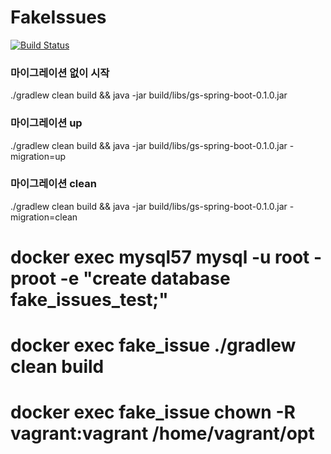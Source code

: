 # FakeIssues

[![Build Status](https://travis-ci.org/cheekykorkind/FakeIssues.svg?branch=master)](https://travis-ci.org/cheekykorkind/FakeIssues)

### 마이그레이션 없이 시작
./gradlew clean build && java -jar build/libs/gs-spring-boot-0.1.0.jar  

### 마이그레이션 up
./gradlew clean build && java -jar build/libs/gs-spring-boot-0.1.0.jar -migration=up  

### 마이그레이션 clean
./gradlew clean build && java -jar build/libs/gs-spring-boot-0.1.0.jar -migration=clean  


# docker exec mysql57 mysql -u root -proot -e "create database fake_issues_test;"
# docker exec fake_issue ./gradlew clean build
# docker exec fake_issue chown -R vagrant:vagrant /home/vagrant/opt